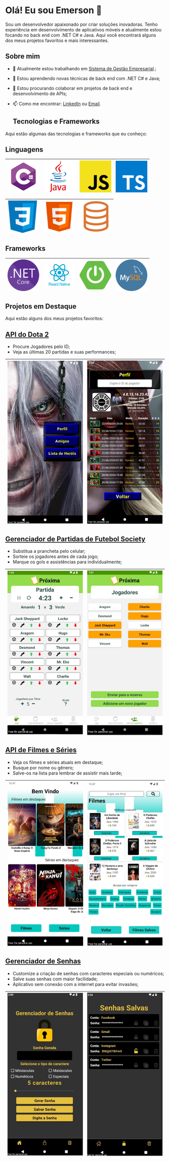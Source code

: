 # Olá! Eu sou Emerson 👋

Sou um desenvolvedor apaixonado por criar soluções inovadoras. Tenho experiência em desenvolvimento de aplicativos móveis e atualmente estou focando no back end com .NET C# e Java. Aqui você encontrará alguns dos meus projetos favoritos e mais interessantes.

## Sobre mim
- 🔭 Atualmente estou trabalhando em [Sistema de Gestão Empresarial](https://github.com/Emerson2342/gestao-empresarial).;
- 🌱 Estou aprendendo novas técnicas de back end com .NET C# e Java;
- 👯 Estou procurando colaborar em projetos de back end e desenvolvimento de APIs;
- 📫 Como me encontrar: [LinkedIn](https://www.linkedin.com/in/emersonribeiro2342/) ou [Email](mailto:lyncoln_erc@hotmail.com).

  ## Tecnologias e Frameworks

Aqui estão algumas das tecnologias e frameworks que eu conheço:

## Linguagens
| <img src="png/c.png" width="100" height="auto"> | <img src="png/java.png" width="100" height="auto">| <img src="png/javascript.png" width="100" height="auto">| <img src="png/typescript.png" width="100" height="auto"> |
|:---:|:---:|:---:|:---:|

| <img src="png/css.png" width="100" height="auto"> | <img src="png/html.png" width="100" height="auto">| <img src="png/sql.png" width="100" height="auto"> |
|:---:|:---:|:---:|



## Frameworks

| <img src="png/.net.png" width="100" height="auto"> | <img src="png/reactNative.png" width="100" height="auto"> | <img src="png/spring-boot.png" width="100" height="auto">   | <img src="png/mysql.png" width="100" height="auto"> |
|:---:|:---:|:---:|:---:|





## Projetos em Destaque
Aqui estão alguns dos meus projetos favoritos:

## [API do Dota 2](https://github.com/Emerson2342/dota2)
- Procure Jogadores pelo ID;
- Veja as últimas 20 partidas e suas performances;
  
 ![Demonstração](https://github.com/Emerson2342/dota2/blob/main/assets/home.jpg) | ![Demonstração](https://github.com/Emerson2342/dota2/blob/main/assets/player.jpg) 
|:---:|:---:|


## [Gerenciador de Partidas de Futebol Society](https://github.com/Emerson2342/proxima-futebol) 
- Substitua a prancheta pelo celular;
- Sorteie os jogadores antes de cada jogo;
- Marque os gols e assistências para individualmente;

  
![Demonstração](https://github.com/Emerson2342/proxima-futebol/blob/main/Imagens/partida.jpeg) | ![Demonstração](https://github.com/Emerson2342/proxima-futebol/blob/main/Imagens/listaGeral.jpeg) 
|:---:|:---:|

## [API de Filmes e Séries](https://github.com/Emerson2342/apI-filmes) 
- Veja os filmes e séries atuais em destaque;
- Busque por nome ou gênero;
- Salve-os na lista para lembrar de assistir mais tarde;
  
![Demonstração](https://github.com/Emerson2342/API-filmes/blob/main/Images/home.jpg) | ![Demonstração](https://github.com/Emerson2342/API-filmes/blob/main/Images/filmes.jpg) 
|:---:|:---:|

## [Gerenciador de Senhas](https://github.com/Emerson2342/gerador-senha/) 
- Customize a criação de senhas com caracteres especiais ou numéricos;
- Salve suas senhas com maior facilidade;
- Aplicativo sem conexão com a internet para evitar invasões;  
  
![Demonstração](https://github.com/Emerson2342/gerador-senha/blob/main/Imagens/PaginaPrincipal.jpeg) | ![Demonstração](https://github.com/Emerson2342/gerador-senha/blob/main/Imagens/Senhas.jpeg) 
|:---:|:---:|
